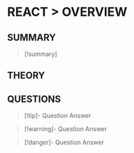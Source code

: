 # REACT > OVERVIEW

## SUMMARY
> [!summary]
>
## THEORY

## QUESTIONS
>
> [!tip]- Question
> Answer

> [!warning]- Question
> Answer

> [!danger]- Question
> Answer